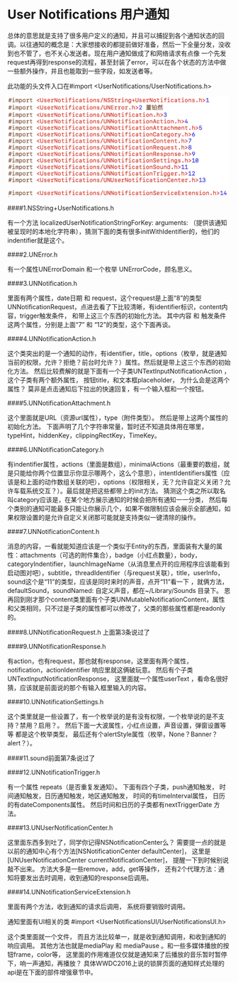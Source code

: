 # User Notifications 用户通知
总体的意思就是支持了很多用户定义的通知，并且可以捕捉到各个通知状态的回调。以往通知的概念是：大家想接收的都提前做好准备，然后一下全量分发，没收到也不管了，也不关心发送者。现在用户通知做成了和网络请求有点像 一个先发request再得到response的流程，甚至封装了error，可以在各个状态的方法中做一些额外操作，并且也能取到一些字段，如发送者等。

此功能的头文件入口在#import <UserNotifications/UserNotifications.h><br />

<img src="https://github.com/dsxNiubility/SXDiscoveryIOS10/raw/master/Images/Notification.png" alt="Drawing" width="500px" />


####1.NSString+UserNotifications.h

有一个方法 localizedUserNotificationStringForKey: arguments: （提供该通知被呈现时的本地化字符串），猜测下面的类有很多initWithIdentifier的，他们的indentifier就是这个。

####2.UNError.h

有一个属性UNErrorDomain 和一个枚举 UNErrorCode，顾名思义。

####3.UNNotification.h

里面有两个属性，date日期 和 request，这个request是上面“8”的类型UNNotificationRequest，点进去看了下比较清晰，有identifier标识，content内容，trigger触发条件， 和带上这三个东西的初始化方法。 其中内容 和 触发条件这两个属性，分别是上面“7” 和 “12”的类型，这个下面再谈。

####4.UNNotificationAction.h

这个类突出的是一个通知的动作，有identifier，title，options（枚举，就是通知当前的权限，允许？拒绝？前台时允许？）属性。然后就是带上这三个东西的初始化方法。 然后比较费解的就是下面有一个子类UNTextInputNotificationAction ，这个子类有两个额外属性， 按钮title，和文本框placeholder， 为什么会是这两个属性？ 莫非是点击通知后下拉出的快速回复，有一个输入框和一个按钮。

####5.UNNotificationAttachment.h

这个里面就是URL（资源url属性），type（附件类型）。 然后是带上这两个属性的初始化方法。 下面声明了几个字符串常量，暂时还不知道具体用在哪里，typeHint，hiddenKey，clippingRectKey，TimeKey。

####6.UNNotificationCategory.h

有indentifier属性，actions（里面是数组），minimalActions（最重要的数组，就是只能给你两个位置显示你显示哪两个，这么个意思），intentIdentifiers属性（应该是和上面的动作数组关联的吧），options（权限相关，无？允许自定义关闭？允许车载系统交互？）。最后就是把这些都带上的init方法。  猜测这个类之所以取名叫category应该是，在某个地方展示通知的时候会把所有通知一一分类， 然后每个类别的通知可能最多只能让你展示几个，如果不做限制应该会展示全部通知，如果权限设置的是允许自定义关闭那可能就是支持类似一键清除的操作。

####7.UNNotificationContent.h

消息的内容，一看就能知道应该是一个类似于Entity的东西，里面装有大量的属性：attachments（可选的附件集合），badge（小红点数量），body，categoryIndentifier，launchImageName（从消息里点开的应用程序应该能看到启动图对吧），subtitle，threadIdentifier（与request关联），title，userInfo，sound这个是“11”的类型，应该是同时来时的声音，点开“11”看一下 ，就俩方法，defaultSound，soundNamed: 自定义声音，都在~/Library/Sounds 目录下。 恩再回到刚才那个content类里面有个子类UNMutableNotificationContent，属性和父类相同，只不过是子类的属性都可以修改了，父类的那些属性都是readonly的。

####8.UNNotificationRequest.h 上面第3条说过了

####9.UNNotificationResponse.h 

有action，也有request，那也就有response，这里面有两个属性，notification，actionIdentifier  响应里就这俩破玩意。 然后有个子类UNTextInputNotificationResponse， 这里面就一个属性userText ，看命名很好猜，应该就是前面说的那个有输入框里输入的内容。

####10.UNNotificationSettings.h

这个类里就是一些设置了，有一个枚举说的是有没有权限，一个枚举说的是不支持？禁用？启用？。 然后下面一大波属性，小红点设置，声音设置，弹窗设置等等 都是这个枚举类型， 最后还有个alertStyle属性（枚举，None？Banner？alert？）。

####11.sound前面第7条说过了

####12.UNNotificationTrigger.h

有一个属性 repeats（是否重复发通知）。 下面有四个子类，push通知触发， 时间通知触发，日历通知触发，地区通知触发， 时间的有timeInterval属性， 日历的有dateComponents属性。 然后时间和日历的子类都有nextTriggerDate 方法。

####13.UNUserNotificationCenter.h

这里面东西多到吐了，同学你记得NSNotificationCenter么？ 需要提一点的就是以前的通知中心有个方法[NSNotificationCenter defaultCenter]， 这里是[UNUserNotificationCenter currentNotificationCenter]， 提醒一下到时候别说敲不出来。 方法大多是一些remove，add，get等操作， 还有2个代理方法：通知将要发出去时调用，收到通知的response后调用。

####14.UNNotificationServiceExtension.h

里面有两个方法，收到通知的请求后调用， 系统将要销毁时调用。

 

通知里面有UI相关的类 #import <UserNotificationsUI/UserNotificationsUI.h>

这个类里面就一个文件， 而且方法比较单一，就是收到通知调用，和收到通知的响应调用。 其他方法也就是mediaPlay 和 mediaPause 。和一些多媒体播放的按钮frame，color等， 这里面的作用难道仅仅就是通知来了后播放的音乐暂时暂停下，响一声通知，再播放？ 具体WWDC2016上说的锁屏页面的通知样式处理的api是在下面的部件增强章节中。

